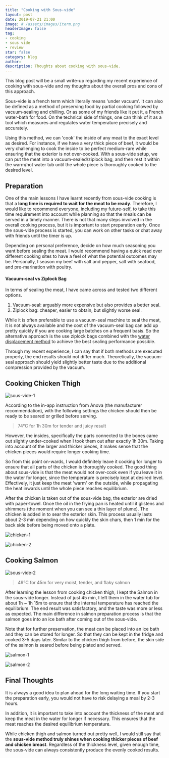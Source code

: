```yaml
---
title: "Cooking with Sous-vide"
layout: post
date: 2019-07-21 21:00
image: # /assets/images/iterm.png
headerImage: false
tag:
- cooking
- sous vide
- review
star: false
category: blog
author:
description: Thoughts about cooking with sous-vide.
---
```


This blog post will be a small write-up regarding my recent experience of cooking with sous-vide and my thoughts about the overall pros and cons of this approach.

Sous-vide is a french term which literally means 'under vacuum'. It can also be defined as a method of preserving food by partial cooking followed by vacuum-sealing and chilling. Or as some of my friends like it put it, a French water-bath for food. On the technical side of things, one can think of it as a tool which measures and regulates water temperature precisely and accurately.

Using this method, we can 'cook' the inside of any meat to the exact level as desired. For instance, if we have a very thick piece of beef, it would be very challenging to cook the inside to be perfect medium-rare while ensuring that the exterior is not over-cooked. With a sous-vide setup, we can put the meat into a vacuum-sealed/ziplock bag, and then rest it within the warm/hot water tub until the whole piece is thoroughly cooked to the desired level.

## Preparation

One of the main lessons I have learnt recently from sous-vide cooking is that a **long time is required to wait for the meat to be ready**. Therefore, I would like to recommend everyone, including my future-self, to take this time requirement into account while planning so that the meals can be served in a timely manner. There is not that many steps involved in the overall cooking process, but it is important to start preparation early. Once the sous-vide process is started, you can work on other tasks or chat away with friends until the timer is up.

Depending on personal preference, decide on how much seasoning you want before sealing the meat. I would recommend having a quick read over different cooking sites to have a feel of what the potential outcomes may be. Personally, I season my beef with salt and pepper, salt with seafood, and pre-marination with poultry.

#### Vacuum-seal vs Ziplock Bag

In terms of sealing the meat, I have came across and tested two different options.

1. Vacuum-seal: arguably more expensive but also provides a better seal.
2. Ziplock bag: cheaper, easier to obtain, but slightly worse seal.

While it is often preferable to use a vacuum-seal machine to seal the meat, it is not always available and the cost of the vacuum-seal bag can add up pretty quickly if you are cooking large batches on a frequent basis. So the alternative approach is the use ziplock bags combined with the [water displacement method](https://anovaculinary.com/sous-vide-water-displacement-method/) to achieve the best sealing performance possible.

Through my recent experience, I can say that if both methods are executed properly, the end results should not differ much. Theoretically, the vacuum-seal approach should yield slightly better taste due to the additional compression provided by the vacuum.

## Cooking Chicken Thigh

![sous-vide-1](/assets/images/sous-vide/sous-vide-1.jpg)

According to the in-app instruction from Anova (the manufacturer recommendation), with the following settings the chicken should then be ready to be seared or grilled before serving.

> 74°C for 1h 30m for tender and juicy result

However, the insides, specifically the parts connected to the bones came out slightly under-cooked when I took them out after exactly 1h 30m. Taking into account of the larger and thicker pieces, it makes sense that the chicken pieces would require longer cooking time.

So from this point on-wards, I would definitely leave it cooking for longer to ensure that all parts of the chicken is thoroughly cooked. The good thing about sous-vide is that the meat would not over-cook even if you leave it in the water for longer, since the temperature is precisely kept at desired level. Effectively, it just keep the meat 'warm' on the outside, while propagating the heat inwards until the whole piece reaches equilibrium.

After the chicken is taken out of the sous-vide bag, the exterior are dried with paper-towel. Once the oil in the frying pan is heated until it glistens and shimmers (the moment when you can see a thin layer of plume). The chicken is added in to sear the exterior skin. This process usually lasts about 2-3 min depending on how quickly the skin chars, then 1 min for the back side before being moved onto a plate.

![chicken-1](/assets/images/sous-vide/chicken-1.jpg)

![chicken-2](/assets/images/sous-vide/chicken-2.jpg)


## Cooking Salmon

![sous-vide-2](/assets/images/sous-vide/sous-vide-2.jpg)

> 49°C for 45m for very moist, tender, and flaky salmon

After learning the lesson from cooking chicken thigh, I kept the Salmon in the sous-vide longer. Instead of just 45 min, I left them in the water tub for about 1h ~ 1h 15m to ensure that the internal temperature has reached the equilibrium. The end result was satisfactory, and the taste was more or less as expected. The main difference in salmon preparation process is that the salmon goes into an ice bath after coming out of the sous-vide.

Note that for further preservation, the meat can be placed into an ice bath and they can be stored for longer. So that they can be kept in the fridge and cooked 3-5 days later. Similar to the chicken thigh from before, the skin side of the salmon is seared before being plated and served.

![salmon-1](/assets/images/sous-vide/salmon-1.jpg)

![salmon-2](/assets/images/sous-vide/salmon-2.jpg)

## Final Thoughts

It is always a good idea to plan ahead for the long waiting time. If you start the preparation early, you would not have to risk delaying a meal by 2-3 hours.

In addition, it is important to take into account the thickness of the meat and keep the meat in the water for longer if necessary. This ensures that the meat reaches the desired equilibrium temperature.

While chicken thigh and salmon turned out pretty well, I would still say that the **sous-vide method truly shines when cooking thicker pieces of beef and chicken breast**. Regardless of the thickness level, given enough time, the sous-vide can always consistently produce the evenly cooked results.
